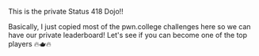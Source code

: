 This is the private Status 418 Dojo!! 

Basically, I just copied most of the pwn.college challenges here so we can have our private leaderboard! Let's see if you can become one of the top players 🔥🫖🔥 
